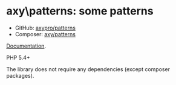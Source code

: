 # axy\patterns: some patterns

* GitHub: [axypro/patterns](https://github.com/axypro/patterns)
* Composer: [axy/patterns](https://packagist.org/packages/axy/patterns)

[Documentation](https://github.com/axypro/patterns/blob/master/doc/README.md).

PHP 5.4+

The library does not require any dependencies (except composer packages).
